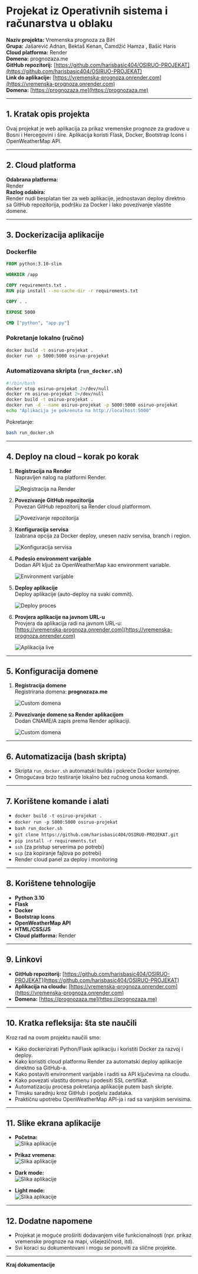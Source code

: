 # Projekat iz Operativnih sistema i računarstva u oblaku  
**Naziv projekta:** Vremenska prognoza za BiH  
**Grupa:** Jašarević Adnan, Bektaš Kenan, Čamdžić Hamza , Bašić Haris  
**Cloud platforma:** Render  
**Domena:** prognozaza.me  
**GitHub repozitorij:** [https://github.com/harisbasic404/OSIRUO-PROJEKAT](https://github.com/harisbasic404/OSIRUO-PROJEKAT)  
**Link do aplikacije:** [https://vremenska-prognoza.onrender.com](https://vremenska-prognoza.onrender.com)  
**Domena:** [https://prognozaza.me](https://prognozaza.me)

---

## 1. Kratak opis projekta

Ovaj projekat je web aplikacija za prikaz vremenske prognoze za gradove u Bosni i Hercegovini i šire. Aplikacija koristi Flask, Docker, Bootstrap Icons i OpenWeatherMap API.

---

## 2. Cloud platforma

**Odabrana platforma:**  
Render  
**Razlog odabira:**  
Render nudi besplatan tier za web aplikacije, jednostavan deploy direktno sa GitHub repozitorija, podršku za Docker i lako povezivanje vlastite domene.

---

## 3. Dockerizacija aplikacije

### Dockerfile
```dockerfile
FROM python:3.10-slim

WORKDIR /app

COPY requirements.txt .
RUN pip install --no-cache-dir -r requirements.txt

COPY . .

EXPOSE 5000

CMD ["python", "app.py"]
```

### Pokretanje lokalno (ručno)
```bash
docker build -t osiruo-projekat .
docker run -p 5000:5000 osiruo-projekat
```

### Automatizovana skripta (`run_docker.sh`)
```bash
#!/bin/bash
docker stop osiruo-projekat 2>/dev/null
docker rm osiruo-projekat 2>/dev/null
docker build -t osiruo-projekat .
docker run -d --name osiruo-projekat -p 5000:5000 osiruo-projekat
echo "Aplikacija je pokrenuta na http://localhost:5000"
```
Pokretanje:
```bash
bash run_docker.sh
```

---

## 4. Deploy na cloud – korak po korak

1. **Registracija na Render**  
   Napravljen nalog na platformi Render.

   ![Registracija na Render](static/img/renderlogin.png)

2. **Povezivanje GitHub repozitorija**  
   Povezan GitHub repozitorij sa Render cloud platformom.

   ![Povezivanje repozitorija](static/img/gitlink.png)

3. **Konfiguracija servisa**  
   Izabrana opcija za Docker deploy, unesen naziv servisa, branch i region.

   ![Konfiguracija servisa](static/img/postavke.png)

4. **Podesio environment varijable**  
   Dodan API ključ za OpenWeatherMap kao environment variable.

   ![Environment varijable](static/img/apykeyy.png)

5. **Deploy aplikacije**  
   Deploy aplikacije (auto-deploy na svaki commit).

   ![Deploy proces](static/img/deployanje.png)

6. **Provjera aplikacije na javnom URL-u**  
   Provjera da aplikacija radi na javnom URL-u:  
   [https://vremenska-prognoza.onrender.com](https://vremenska-prognoza.onrender.com)

   ![Aplikacija live](static/img/pokrenutaaplikacija.png)

---

## 5. Konfiguracija domene

1. **Registracija domene**  
   Registrirana domena: **prognozaza.me**

   ![Custom domena](static/img/domena.jpg)

2. **Povezivanje domene sa Render aplikacijom**  
   Dodan CNAME/A zapis prema Render aplikaciji.

   ![Custom domena](static/img/customdomena.jpg)

---


## 6. Automatizacija (bash skripta)

- Skripta `run_docker.sh` automatski builda i pokreće Docker kontejner.
- Omogućava brzo testiranje lokalno bez ručnog unosa komandi.

---

## 7. Korištene komande i alati

- `docker build -t osiruo-projekat .`
- `docker run -p 5000:5000 osiruo-projekat`
- `bash run_docker.sh`
- `git clone https://github.com/harisbasic404/OSIRUO-PROJEKAT.git`
- `pip install -r requirements.txt`
- `ssh` (za pristup serverima po potrebi)
- `scp` (za kopiranje fajlova po potrebi)
- Render cloud panel za deploy i monitoring

---

## 8. Korištene tehnologije

- **Python 3.10**
- **Flask**
- **Docker**
- **Bootstrap Icons**
- **OpenWeatherMap API**
- **HTML/CSS/JS**
- **Cloud platforma:** Render

---

## 9. Linkovi

- **GitHub repozitorij:** [https://github.com/harisbasic404/OSIRUO-PROJEKAT](https://github.com/harisbasic404/OSIRUO-PROJEKAT)
- **Aplikacija na cloudu:** [https://vremenska-prognoza.onrender.com](https://vremenska-prognoza.onrender.com)
- **Domena:** [https://prognozaza.me](https://prognozaza.me)

---

## 10. Kratka refleksija: šta ste naučili

Kroz rad na ovom projektu naučili smo:
- Kako dockerizirati Python/Flask aplikaciju i koristiti Docker za razvoj i deploy.
- Kako koristiti cloud platformu Render za automatski deploy aplikacije direktno sa GitHub-a.
- Kako postaviti environment varijable i raditi sa API ključevima na cloudu.
- Kako povezati vlastitu domenu i podesiti SSL certifikat.
- Automatizaciju procesa pokretanja aplikacije putem bash skripte.
- Timsku saradnju kroz GitHub i podjelu zadataka.
- Praktičnu upotrebu OpenWeatherMap API-ja i rad sa vanjskim servisima.

---

## 11. Slike ekrana aplikacije 

- **Početna:**  
  ![Slika aplikacije](static/img/pocetnaa.png)

- **Prikaz vremena:**  
  ![Slika aplikacije](static/img/vrijeme.png)

- **Dark mode:**  
  ![Slika aplikacije](static/img/darkmode.png)

- **Light mode:**  
  ![Slika aplikacije](static/img/lightmode.png)

---

## 12. Dodatne napomene

- Projekat je moguće proširiti dodavanjem više funkcionalnosti (npr. prikaz vremenske prognoze na mapi, višejezičnost, itd).
- Svi koraci su dokumentovani i mogu se ponoviti za slične projekte.

---

**Kraj dokumentacije**